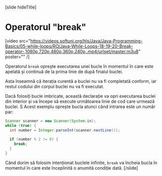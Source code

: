 [slide hideTitle]
# Operatorul "break"

[video src="https://videos.softuni.org/hls/Java/Java-Programming-Basics/05-while-loops/RO/Java-While-Loops-18-19-20-Break-operator-,1080p,720p,480p,360p,240p,.mp4/urlset/master.m3u8" poster="" /]

Operatorul `break` oprește executarea unei bucle în momentul în care este apelată și continuă de la prima linie de după finalul buclei.

Asta înseamnă că iterația curentă a buclei nu va fi completată conform, iar restul codului din corpul buclei nu va fi executat. 

Dacă folosiți bucle imbricate, această declarație va opri executarea buclei din interior și va începe să execute următoarea linie de cod care urmează buclei. 
S
Acest exemplu oprește bucla atunci când intrarea este un număr par:
```java
Scanner scanner = new Scanner(System.in);
while (true) {
  int number = Integer.parseInt(scanner.nextLine());
  
  if (number % 2 != 0) {
    break;
  }
}
```
Când dorim să folosim intenționat buclele infinite, `break` va încheia bucla în momentul în care este începlinită o anumită condiție dată.
[/slide]